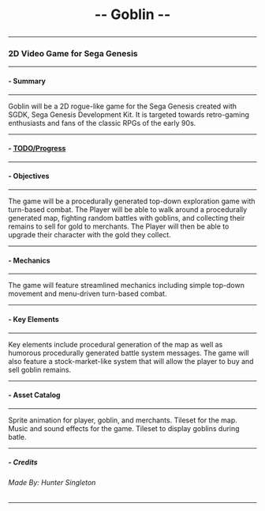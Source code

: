 
<h1 align = center>

 -- Goblin --

</h1>


----

###  2D Video Game for Sega Genesis 

----


#### - Summary
----

Goblin will be a 2D rogue-like game for the Sega Genesis created with SGDK, 
Sega Genesis Development Kit. It is targeted towards retro-gaming enthusiasts
and fans of the classic RPGs of the early 90s.

----
#### - [TODO/Progress](todo.md)
----


#### - Objectives
----

The game will be a procedurally generated top-down exploration game with turn-based combat. 
The Player will be able to walk around a procedurally generated map, fighting random 
battles with goblins, and collecting their remains to sell for gold to merchants.
The Player will then be able to upgrade their character with the gold they collect.

----

#### - Mechanics
----

The game will feature streamlined mechanics including simple 
top-down movement and menu-driven turn-based combat.


----

#### - Key Elements
----

Key elements include procedural generation of the map as well as humorous 
procedurally generated battle system messages. The game  will also feature
a stock-market-like system that will allow the player to buy and sell goblin 
remains.

----

#### - Asset Catalog
----

Sprite animation for player, goblin, and merchants.
Tileset for the map.
Music and sound effects for the game.
Tileset to display goblins during batle.


----

##### - Credits

###### Made By: Hunter Singleton

----